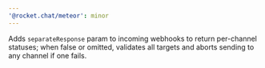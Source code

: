 ```yaml
---
'@rocket.chat/meteor': minor
---
```


Adds `separateResponse` param to incoming webhooks to return per-channel statuses; when false or omitted, validates all targets and aborts sending to any channel if one fails.
